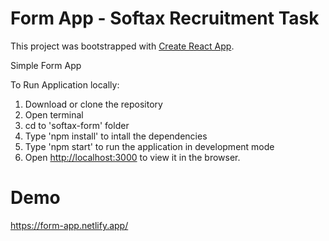 # Form App - Softax Recruitment Task

This project was bootstrapped with [Create React App](https://github.com/facebook/create-react-app).

Simple Form App

To Run Application locally:

1. Download or clone the repository
2. Open terminal
3. cd to 'softax-form' folder
4. Type 'npm install' to intall the dependencies
5. Type 'npm start' to run the application in development mode
6. Open [http://localhost:3000](http://localhost:3000) to view it in the browser.

# Demo

https://form-app.netlify.app/
